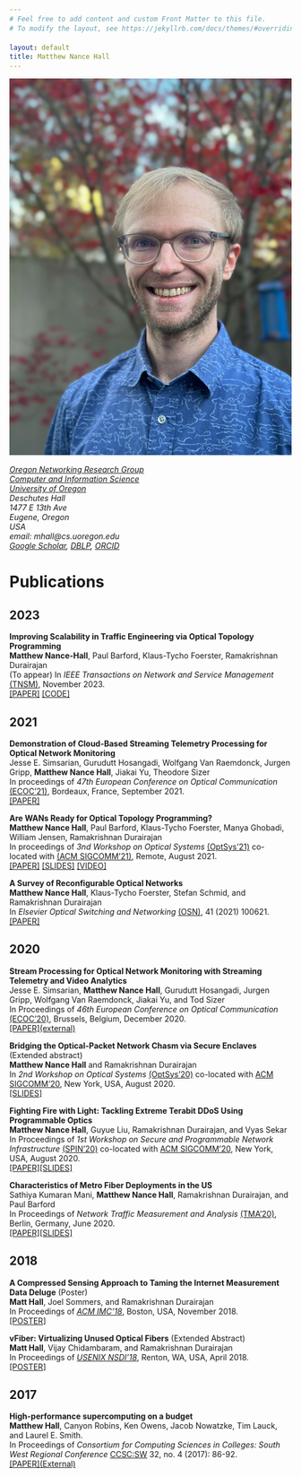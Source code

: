 ```yaml
---
# Feel free to add content and custom Front Matter to this file.
# To modify the layout, see https://jekyllrb.com/docs/themes/#overriding-theme-defaults

layout: default
title: Matthew Nance Hall
---
```

  
  <img height="200" 
        alt="Matthew Nance-Hall" 
        src="mnh.jpg"
        style="height: auto; width: auto\9;">
  <address>
	  <a href="http://onrg.gitlab.io">Oregon Networking Research Group</a><br>
    <a href="http://cs.uoregon.edu">Computer and Information Science</a><br>
    <a href="https://uoregon.edu">University of Oregon</a><br>
		  Deschutes Hall<br>
      1477 E 13th Ave<br>
      Eugene, Oregon<br>
      USA<br>
  </address>
  <address>
    email: mhall@cs.uoregon.edu<br>
    <a href="https://scholar.google.com/citations?hl=en&user=ED-UBG8AAAAJ">Google Scholar</a>,
    <a href="https://dblp.org/pid/270/6076.html">DBLP</a>,
	  <a href="https://orcid.org/0000-0002-0802-2920">ORCID</a>
  </address>

<!-- # Matthew Nance Hall
### PhD Candidate, University of Oregon, Computer and Information Science. Drummer and Networking Person

## About
(This site is currently under construction.) 

I’m a PhD candidate in the Oregon Networking Research Group at the University of Oregon. I work with Prof. Ramakrishnan Durairajan on novel frameworks for reconfigurable optical networks and applications thereof. --> 

# Publications

## 2023
**Improving Scalability in Traffic Engineering via Optical Topology Programming**\
**Matthew Nance-Hall**, Paul Barford, Klaus-Tycho Foerster, Ramakrishnan Durairajan \
(To appear) In *IEEE Transactions on Network and Service Management* [(TNSM)](https://ieeexplore.ieee.org/xpl/RecentIssue.jsp?punumber=4275028), November 2023.\
[[PAPER]]({{site.baseurl}}/papers/TNSM_2023_GreyLambda.pdf) [[CODE]](https://github.com/mattall/topology-programming)

## 2021
**Demonstration of Cloud-Based Streaming Telemetry Processing for Optical Network Monitoring**\
Jesse E. Simsarian, Gurudutt Hosangadi, Wolfgang Van Raemdonck, Jurgen Gripp, **Matthew Nance Hall**, Jiakai Yu, Theodore Sizer \
In proceedings of *47th European Conference on Optical Communication* [(ECOC’21)](https://www.ecoc2021.org/), Bordeaux, France, September 2021.\
[[PAPER]]((https://ieeexplore.ieee.org/abstract/document/9605813))


**Are WANs Ready for Optical Topology Programming?**\
**Matthew Nance Hall**, Paul Barford, Klaus-Tycho Foerster, Manya Ghobadi, William Jensen, Ramakrishnan Durairajan\
In proceedings of *3nd Workshop on Optical Systems* [(OptSys’21)](https://conferences.sigcomm.org/sigcomm/2021/workshop-optsys.html) co-located with [(ACM SIGCOMM’21)](https://conferences.sigcomm.org/sigcomm/2021/), Remote, August 2021.\
[[PAPER]]({{site.baseurl}}/papers/OptSys_2021_TP.pdf) [[SLIDES]]({{site.baseurl}}/slides/OptSys_2021_TP.pdf) [[VIDEO]](https://www.youtube.com/watch?v=tuYUyAo0RBM)


**A Survey of Reconfigurable Optical Networks**\
**Matthew Nance Hall**, Klaus-Tycho Foerster, Stefan Schmid, and Ramakrishnan Durairajan\
In *Elsevier Optical Switching and Networking* [(OSN)](https://www.journals.elsevier.com/optical-switching-and-networking), 41 (2021) 100621.\
[[PAPER]]({{site.baseurl}}/papers/OSN_2021_ReNetsSurvey.pdf)

## 2020

**Stream Processing for Optical Network Monitoring with Streaming Telemetry and Video Analytics**\
Jesse E. Simsarian, **Matthew Nance Hall**, Gurudutt Hosangadi, Jurgen Gripp, Wolfgang Van Raemdonck, Jiakai Yu, and Tod Sizer\
In Proceedings of *46th European Conference on Optical Communication* [(ECOC’20)](https://ecoco2020.org/), Brussels, Belgium, December 2020.\
[[PAPER]\(external\)](https://ieeexplore.ieee.org/abstract/document/9333169)

**Bridging the Optical-Packet Network Chasm via Secure Enclaves** (Extended abstract)\
**Matthew Nance Hall** and Ramakrishnan Durairajan\
In *2nd Workshop on Optical Systems* [(OptSys’20)](https://ecoco2020.org/) co-located with [ACM SIGCOMM’20](https://conferences.sigcomm.org/sigcomm/2020/), New York, USA, August 2020.\
[[SLIDES]]({{site.baseurl}}/slides/OptSys2020.pdf)

**Fighting Fire with Light: Tackling Extreme Terabit DDoS Using Programmable Optics**\
**Matthew Nance Hall**, Guyue Liu, Ramakrishnan Durairajan, and Vyas Sekar\
In Proceedings of *1st Workshop on Secure and Programmable Network Infrastructure* [(SPIN’20)](https://conferences.sigcomm.org/sigcomm/2020/workshop-spin.html) co-located with [ACM SIGCOMM’20](https://conferences.sigcomm.org/sigcomm/2020/), New York, USA, August 2020.\
[[PAPER]]({{site.baseurl}}/papers/SPIN20_DDoS_Defense.pdf)[[SLIDES]]({{site.baseurl}}/slides/Fighting_Fire_with_Light.pdf)

**Characteristics of Metro Fiber Deployments in the US**\
Sathiya Kumaran Mani, **Matthew Nance Hall**, Ramakrishnan Durairajan, and Paul Barford\
In Proceedings of *Network Traffic Measurement and Analysis* [(TMA’20)](https://tma.ifip.org/2020/), Berlin, Germany, June 2020.\
[[PAPER]]({{site.baseurl}}/papers/TMA2020-metroFiber.pdf)[[SLIDES]]({{site.baseurl}}/slides/TMA2020-metroFiber-slides.pdf)

## 2018

**A Compressed Sensing Approach to Taming the Internet Measurement Data Deluge** (Poster)\
**Matt Hall**, Joel Sommers, and Ramakrishnan Durairajan\
In Proceedings of [*ACM IMC’18*](http://conferences2.sigcomm.org/imc/2018/), Boston, USA, November 2018.\
[[POSTER]]({{site.baseurl}}/posters/IMC-2018a.pdf#view=FitH)

**vFiber: Virtualizing Unused Optical Fibers** (Extended Abstract)\
**Matt Hall**, Vijay Chidambaram, and Ramakrishnan Durairajan\
In Proceedings of [*USENIX NSDI’18*](https://www.usenix.org/conference/nsdi18), Renton, WA, USA, April 2018.\
[[POSTER]]({{site.baseurl}}/posters/NSDI-2018.pdf#view=FitH)

## 2017

**High-performance supercomputing on a budget**\
**Matthew Hall**, Canyon Robins, Ken Owens, Jacob Nowatzke, Tim Lauck, and Laurel E. Smith.\
In Proceedings of *Consortium for Computing Sciences in Colleges: South West Regional Conference* [CCSC:SW](http://www.ccsc.org/southwestern/2017/index.php) 32, no. 4 (2017): 86-92.\
[[PAPER]\(External\)](https://dl.acm.org/doi/abs/10.5555/3055338.3055354)

